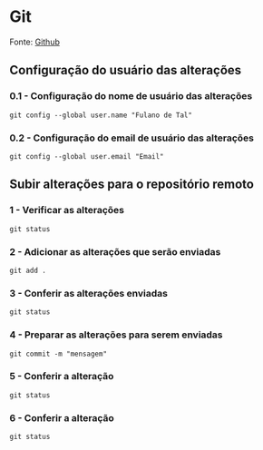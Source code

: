 # Git
Fonte: [Github](https://git-scm.com/book/pt-br/v2/Come%C3%A7ando-Configura%C3%A7%C3%A3o-Inicial-do-Git)


## Configuração do usuário das alterações
### 0.1 - Configuração do nome de usuário das alterações
```
git config --global user.name "Fulano de Tal"
```
### 0.2 - Configuração do email de usuário das alterações
```
git config --global user.email "Email"
```

## Subir alterações para o repositório remoto
### 1 - Verificar as alterações
```
git status
```
### 2 - Adicionar as alterações que serão enviadas
```
git add .
```
### 3 - Conferir as alterações enviadas
```
git status
```
### 4 - Preparar as alterações para serem enviadas
```
git commit -m "mensagem"
```
### 5 - Conferir a alteração
```
git status
```
### 6 - Conferir a alteração
```
git status
```
